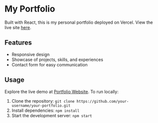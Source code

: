# My Portfolio

Built with React, this is my personal portfolio deployed on Vercel. View the live site [here](https://ashutoshnayak.vercel.app/).

## Features

- Responsive design
- Showcase of projects, skills, and experiences
- Contact form for easy communication

## Usage

Explore the live demo at [Portfolio Website](https://ashutoshnayak.vercel.app/). To run locally:

1. Clone the repository: `git clone https://github.com/your-username/your-portfolio.git`
2. Install dependencies: `npm install`
3. Start the development server: `npm start`
